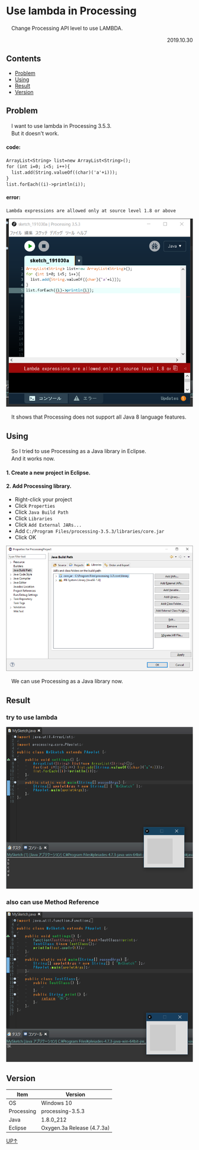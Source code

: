 # Use lambda in Processing
　Change Processing API level to use LAMBDA.
 
 <p align="right">2019.10.30</p>
 
## Contents
* [Problem](#Problem)
* [Using](#Using)
* [Result](#Result)
* [Version](#Version)
## Problem
　I want to use lambda in Processing 3.5.3.  
 　But it doesn't work.  
#### code:
```Processing
ArrayList<String> list=new ArrayList<String>();
for (int i=0; i<5; i++){
  list.add(String.valueOf((char)('a'+i)));
}
list.forEach((i)->println(i));
```
#### error:
```Processing
Lambda expressions are allowed only at source level 1.8 or above
```

![Processing Error](https://github.com/SkyoKen/Use_lambda_in_Processing/blob/master/image/Processing_Error.png)

　It shows that Processing does not support all Java 8 language features.  
## Using
　So I tried to use Processing as a Java library in Eclipse.  
　And it works now.
#### 1. Create a new project in Eclipse.
#### 2. Add Processing library.
* Right-click your project
* Click `Properties` 
* Click `Java Build Path` 
* Click `Libraries` 
* Click `Add External JARs...`
* Add `C:/Program Files/processing-3.5.3/libraries/core.jar` 
* Click OK

![Add library](https://github.com/SkyoKen/Use_lambda_in_Processing/blob/master/image/AddLibrary.png)

　We can use Processing as a Java library now.
 ## Result
 ### try to use lambda
 ![Use lambda in eclipse](https://github.com/SkyoKen/Use_lambda_in_Processing/blob/master/image/Eclipse_Lambda.png)
 ### also can use Method Reference
 ![Use Method Reference in eclipse](https://github.com/SkyoKen/Use_lambda_in_Processing/blob/master/image/Eclipse_MethodReference.png)
 
 ## Version
| Item  | Version |
|  ----  | ----  |
| OS  | Windows 10  |
| Processing  | processing-3.5.3 |
| Java | 1.8.0_212 |
| Eclipse | Oxygen.3a Release (4.7.3a) |

 [UP↑](#Contents)
